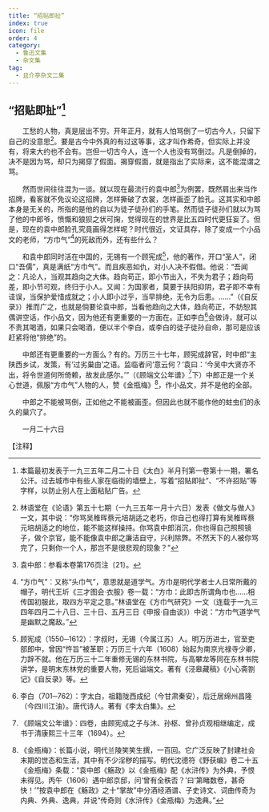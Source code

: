 ```yaml
---
title: “招贴即扯”
index: true
icon: file
order: 4
category:
  - 鲁迅文集
  - 杂文集
tag:  
  - 且介亭杂文二集
---
```


## “招贴即扯”[^①]

　　工愁的人物，真是层出不穷。开年正月，就有人怕骂倒了一切古今人，只留下自己的没意思[^②]。要是古今中外真的有过这等事，这才叫作希奇，但实际上并没有，将来大约也不会有。岂但一切古今人，连一个人也没有骂倒过。凡是倒掉的，决不是因为骂，却只为揭穿了假面。揭穿假面，就是指出了实际来，这不能混谓之骂。

　　然而世间往往混为一谈。就以现在最流行的袁中郎[^③]为例罢，既然肩出来当作招牌，看客就不免议论这招牌，怎样撕破了衣裳，怎样画歪了脸孔。这其实和中郎本身是无关的，所指的是他的自以为徒子徒孙们的手笔。然而徒子徒孙们就以为骂了他的中郎爷，愤慨和狼狈之状可掬，觉得现在的世界是比五四时代更狂妄了。但是，现在的袁中郎脸孔究竟画得怎样呢？时代很近，文证具存，除了变成一个小品文的老师，“方巾气”[^④]的死敌而外，还有些什么？

　　和袁中郎同时活在中国的，无锡有一个顾宪成[^⑤]，他的著作，开口“圣人”，闭口“吾儒”，真是满纸“方巾气”。而且疾恶如仇，对小人决不假借。他说：“吾闻之：凡论人，当观其趋向之大体。趋向苟正，即小节出入，不失为君子；趋向苟差，即小节可观，终归于小人。又闻：为国家者，莫要于扶阳抑阴，君子即不幸有诖误，当保护爱惜成就之；小人即小过乎，当早排绝，无令为后患。……”（《自反录》）推而广之，也就是倘要论袁中郎，当看他趋向之大体，趋向苟正，不妨恕其偶讲空话，作小品文，因为他还有更重要的一方面在。正如李白[^⑥]会做诗，就可以不责其喝酒，如果只会喝酒，便以半个李白，或李白的徒子徒孙自命，那可是应该赶紧将他“排绝”的。

　　中郎还有更重要的一方面么？有的。万历三十七年，顾宪成辞官，时中郎“主陕西乡试，发策，有‘过劣巢由’之语。监临者问‘意云何？’袁曰：‘今吴中大贤亦不出，将令世道何所倚赖，故发此感尔。’”（《顾端文公年谱》[^⑦]下）中郎正是一个关心世道，佩服“方巾气”人物的人，赞《金瓶梅》[^⑧]，作小品文，并不是他的全部。

　　中郎之不能被骂倒，正如他之不能被画歪。但因此也就不能作他的蛀虫们的永久的巢穴了。

　　一月二十六日

【注释】

[^①]:本篇最初发表于一九三五年二月二十日《太白》半月刊第一卷第十一期，署名公汗。过去城市中有些人家在临街的墙壁上，写着“招贴即扯”、“不许招贴”等字样，以防止别人在上面粘贴广告。

[^②]:林语堂在《论语》第五十七期（一九三五年一月十六日）发表《做文与做人》一文，其中说：“你骂吴稚晖蔡元培胡适之老朽，你自己也得打算有吴稚晖蔡元培胡适之的地位，能不能这样操持。你骂袁中郎消沉，你也得自己照照镜子，做个京官，能不能像袁中郎之廉洁自守，兴利除弊。不然天下的人被你骂完了，只剩你一个人，那岂不是很悲观的现象？”

[^③]:袁中郎：参看本卷第176页注〔21〕。

[^④]:“方巾气”：又称“头巾气”，意思就是道学气。方巾是明代学者士人日常所戴的帽子，明代王圻《三才图会·衣服》卷一载：“方巾：此即古所谓角巾也……相传国初服此，取四方平定之意。”林语堂在《方巾气研究》一文（连载于一九三四年四月二十八日、三十日、五月三日《申报·自由谈》）中说：“方巾气道学气是幽默之魔敌。”

[^⑤]:顾宪成（1550─1612）：字叔时，无锡（今属江苏）人。明万历进士，官至吏部郎中，曾因“忤旨”被革职；万历三十六年（1608）始起为南京光禄寺少卿，力辞不就。他在万历三十二年重修无锡的东林书院，与高攀龙等同在东林书院讲学，是明末东林党的重要人物，死后谥端文。著有《泾皋藏稿》《小心斋劄记》《自反录》等。

[^⑥]:李白（701─762）：字太白，祖籍陇西成纪（今甘肃秦安），后迁居绵州昌隆（今四川江油）。唐代诗人。著有《李太白集》。

[^⑦]:《顾端文公年谱》：四卷，由顾宪成之子与沐、孙枢、曾孙贞观相继编定，成书于清康熙三十三年（1694）。

[^⑧]:《金瓶梅》：长篇小说，明代兰陵笑笑生撰，一百回。它广泛反映了封建社会末期的世态和生活，其中有不少淫秽的描写。明代沈德符《野获编》卷二十五《金瓶梅》条载：“袁中郎《觞政》以《金瓶梅》配《水浒传》为外典，予恨未得见。丙午（1606）遇中郎京邸，问‘曾有全秩否？’曰‘第睹数卷，甚奇快！’”按袁中郎在《觞政》之十“掌故”中分酒经酒谱、子史诗文、词曲传奇为内典、外典、逸典，并说“传奇则《水浒传》《金瓶梅》为逸典。”
